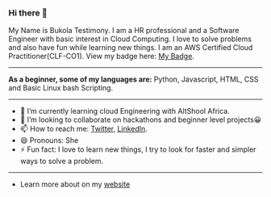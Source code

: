 ### Hi there 👋


My Name is Bukola Testimony. I am a HR professional and a Software Engineer with basic interest in Cloud Computing. I love to solve problems and also have fun while learning new things. I am an AWS Certified Cloud Practitioner(CLF-CO1). View my badge here: 
 <a href="https://www.credly.com/badges/40c68c84-ef41-4b91-be39-2cd9b8d06391/email">My Badge</a>. 
 
 --------------
 
 
 **As a beginner, some of my languages are:** Python, Javascript, HTML, CSS and Basic Linux bash Scripting.
 
  --------------
  

- 🌱 I’m currently learning cloud Engineering with AltShool Africa.
- 👯 I’m looking to collaborate on hackathons and beginner level projects😀
- 📫 How to reach me: <a href="https://twitter.com/BukolaTestimony">Twitter</a>,  <a href="https://www.linkedin.com/in/bukola-testimony-58277b97/">LinkedIn</a>.   
- 😄 Pronouns: She
- ⚡ Fun fact: I love to learn new things, I try to look for faster and simpler ways to solve a problem.

 --------------
 
 - Learn more about on my [website](https://bukola-testimony.github.io/My-Portfolio-website/)
 
